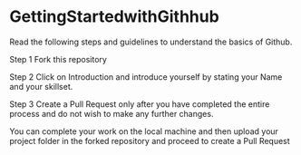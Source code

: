 # GettingStartedwithGithhub

Read the following steps and guidelines to understand the basics of Github.


Step 1
Fork this repository

Step 2
Click on Introduction and introduce yourself by stating your Name and your skillset.

Step 3
Create a Pull Request only after you have completed the entire process and do not wish to make any further changes.

You can complete your work on the local machine and then upload your project folder in the forked repository and proceed to create a Pull Request
